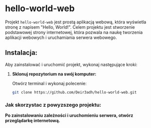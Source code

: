 # hello-world-web
Projekt `hello-world-web` jest prostą aplikacją webową, która wyświetla stronę z napisem "Hello, World!". Celem projektu jest stworzenie podstawowej strony internetowej, która pozwala na naukę tworzenia aplikacji webowych i uruchamiania serwera webowego.

## Instalacja:
Aby zainstalować i uruchomić projekt, wykonaj następujące kroki:

1. **Sklonuj repozytorium na swój komputer:**

   Otwórz terminal i wykonaj polecenie:

   ```bash
   git clone https://github.com/Deir3adh/hello-world-web.git

### Jak skorzystac z powyzszego projektu:
**Po zainstalowaniu zależności i uruchomieniu serwera, otwórz przeglądarkę internetową.**
